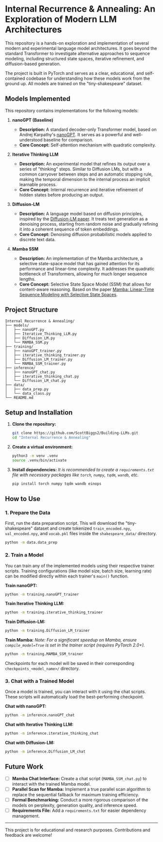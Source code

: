 # Internal Recurrence & Annealing: An Exploration of Modern LLM Architectures

This repository is a hands-on exploration and implementation of several modern and experimental language model architectures. It goes beyond the standard Transformer to investigate alternative approaches to sequence modeling, including structured state spaces, iterative refinement, and diffusion-based generation.

The project is built in PyTorch and serves as a clear, educational, and self-contained codebase for understanding how these models work from the ground up. All models are trained on the "tiny-shakespeare" dataset.

## Models Implemented

This repository contains implementations for the following models:

1.  **nanoGPT (Baseline)**
    *   **Description:** A standard decoder-only Transformer model, based on Andrej Karpathy's [nanoGPT](https://github.com/karpathy/nanoGPT). It serves as a powerful and well-understood baseline for comparison.
    *   **Core Concept:** Self-attention mechanism with quadratic complexity.

2.  **Iterative Thinking LLM**
    *   **Description:** An experimental model that refines its output over a series of "thinking" steps. Similar to Diffusion LMs, but with a common carryover between steps and an automatic stopping rule, making the temporal dimension to the internal process an implicit learnable process. 
    *   **Core Concept:** Internal recurrence and iterative refinement of hidden states before producing an output.

3.  **Diffusion-LM**
    *   **Description:** A language model based on diffusion principles, inspired by the [Diffusion-LM paper](https://arxiv.org/abs/2205.14217). It treats text generation as a denoising process, starting from random noise and gradually refining it into a coherent sequence of token embeddings.
    *   **Core Concept:** Denoising diffusion probabilistic models applied to discrete text data.

4.  **Mamba SSM**
    *   **Description:** An implementation of the Mamba architecture, a selective state-space model that has gained attention for its performance and linear-time complexity. It addresses the quadratic bottleneck of Transformers, allowing for much longer sequence lengths.
    *   **Core Concept:** Selective State Space Model (SSM) that allows for content-aware reasoning. Based on the paper [Mamba: Linear-Time Sequence Modeling with Selective State Spaces](https://arxiv.org/abs/2312.00752).

## Project Structure

```
Internal Recurrence & Annealing/
├── models/
│   ├── nanoGPT.py
│   ├── Iterative_Thinking_LLM.py
│   ├── Diffusion_LM.py
│   └── MAMBA_SSM.py
├── training/
│   ├── nanoGPT_trainer.py
│   ├── iterative_thinking_trainer.py
│   ├── Diffusion_LM_trainer.py
│   └── MAMBA_SSM_trainer.py
├── inference/
│   ├── nanoGPT_chat.py
│   ├── iterative_thinking_chat.py
│   └── Diffusion_LM_chat.py
├── data/
│   ├── data_prep.py
│   └── data_class.py
└── README.md
```

## Setup and Installation

1.  **Clone the repository:**
    ```bash
    git clone https://github.com/ScottBiggs2/Building-LLMs.git
    cd "Internal Recurrence & Annealing"
    ```

2.  **Create a virtual environment:**
    ```bash
    python3 -m venv .venv
    source .venv/bin/activate
    ```

3.  **Install dependencies:**
    *It is recommended to create a `requirements.txt` file with necessary packages like `torch`, `numpy`, `tqdm`, `wandb`, etc.*
    ```bash
    pip install torch numpy tqdm wandb einops
    ```

## How to Use

### 1. Prepare the Data

First, run the data preparation script. This will download the "tiny-shakespeare" dataset and create tokenized `train_encoded.npy`, `val_encoded.npy`, and `vocab.pkl` files inside the `shakespeare_data/` directory.

```bash
python -m data.data_prep
```

### 2. Train a Model

You can train any of the implemented models using their respective trainer scripts. Training configurations (like model size, batch size, learning rate) can be modified directly within each trainer's `main()` function.

**Train nanoGPT:**
```bash
python -m training.nanoGPT_trainer
```

**Train Iterative Thinking LLM:**
```bash
python -m training.iterative_thinking_trainer
```

**Train Diffusion-LM:**
```bash
python -m training.Diffusion_LM_trainer
```

**Train Mamba:**
*Note: For a significant speedup on Mamba, ensure `compile_model=True` is set in the trainer script (requires PyTorch 2.0+).*
```bash
python -m training.MAMBA_SSM_trainer
```

Checkpoints for each model will be saved in their corresponding `checkpoints_<model_name>/` directory.

### 3. Chat with a Trained Model

Once a model is trained, you can interact with it using the chat scripts. These scripts will automatically load the best-performing checkpoint.

**Chat with nanoGPT:**
```bash
python -m inference.nanoGPT_chat
```

**Chat with Iterative Thinking LLM:**
```bash
python -m inference.iterative_thinking_chat
```

**Chat with Diffusion-LM:**
```bash
python -m inference.Diffusion_LM_chat
```

## Future Work

-   [ ] **Mamba Chat Interface:** Create a chat script (`MAMBA_SSM_chat.py`) to interact with the trained Mamba model.
-   [ ] **Parallel Scan for Mamba:** Implement a true parallel scan algorithm to replace the sequential fallback for maximum training efficiency.
-   [ ] **Formal Benchmarking:** Conduct a more rigorous comparison of the models on perplexity, generation quality, and inference speed.
-   [ ] **Requirements File:** Add a `requirements.txt` for easier dependency management.

---

This project is for educational and research purposes. Contributions and feedback are welcome!